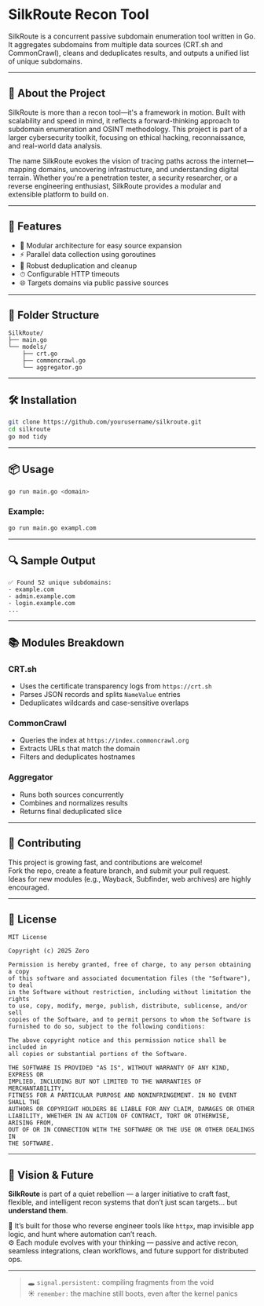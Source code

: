 # SilkRoute Recon Tool

SilkRoute is a concurrent passive subdomain enumeration tool written in Go. It aggregates subdomains from multiple data sources (CRT.sh and CommonCrawl), cleans and deduplicates results, and outputs a unified list of unique subdomains.

---

## 🌟 About the Project

SilkRoute is more than a recon tool—it's a framework in motion. Built with scalability and speed in mind, it reflects a forward-thinking approach to subdomain enumeration and OSINT methodology. This project is part of a larger cybersecurity toolkit, focusing on ethical hacking, reconnaissance, and real-world data analysis.

The name SilkRoute evokes the vision of tracing paths across the internet—mapping domains, uncovering infrastructure, and understanding digital terrain. Whether you're a penetration tester, a security researcher, or a reverse engineering enthusiast, SilkRoute provides a modular and extensible platform to build on.

---

## 🚀 Features

- 🧩 Modular architecture for easy source expansion  
- ⚡ Parallel data collection using goroutines  
- 🧼 Robust deduplication and cleanup  
- ⏱ Configurable HTTP timeouts  
- 🌐 Targets domains via public passive sources  

---

## 📁 Folder Structure

```
SilkRoute/
├── main.go
└── models/
    ├── crt.go
    ├── commoncrawl.go
    └── aggregator.go
```

---

## 🛠 Installation

```bash
git clone https://github.com/yourusername/silkroute.git
cd silkroute
go mod tidy
```

---

## 📦 Usage

```bash
go run main.go <domain>
```

### Example:

```bash
go run main.go exampl.com
```

---

## 🔍 Sample Output

```
✅ Found 52 unique subdomains:
- example.com
- admin.example.com
- login.example.com
...
```

---

## 📚 Modules Breakdown

### CRT.sh
- Uses the certificate transparency logs from `https://crt.sh`  
- Parses JSON records and splits `NameValue` entries  
- Deduplicates wildcards and case-sensitive overlaps  

### CommonCrawl
- Queries the index at `https://index.commoncrawl.org`  
- Extracts URLs that match the domain  
- Filters and deduplicates hostnames  

### Aggregator
- Runs both sources concurrently  
- Combines and normalizes results  
- Returns final deduplicated slice  

---

## 🧠 Contributing

This project is growing fast, and contributions are welcome!  
Fork the repo, create a feature branch, and submit your pull request.  
Ideas for new modules (e.g., Wayback, Subfinder, web archives) are highly encouraged.

---


## 📄 License

```
MIT License

Copyright (c) 2025 Zero

Permission is hereby granted, free of charge, to any person obtaining a copy
of this software and associated documentation files (the "Software"), to deal
in the Software without restriction, including without limitation the rights
to use, copy, modify, merge, publish, distribute, sublicense, and/or sell
copies of the Software, and to permit persons to whom the Software is
furnished to do so, subject to the following conditions:

The above copyright notice and this permission notice shall be included in
all copies or substantial portions of the Software.

THE SOFTWARE IS PROVIDED "AS IS", WITHOUT WARRANTY OF ANY KIND, EXPRESS OR
IMPLIED, INCLUDING BUT NOT LIMITED TO THE WARRANTIES OF MERCHANTABILITY,
FITNESS FOR A PARTICULAR PURPOSE AND NONINFRINGEMENT. IN NO EVENT SHALL THE
AUTHORS OR COPYRIGHT HOLDERS BE LIABLE FOR ANY CLAIM, DAMAGES OR OTHER
LIABILITY, WHETHER IN AN ACTION OF CONTRACT, TORT OR OTHERWISE, ARISING FROM,
OUT OF OR IN CONNECTION WITH THE SOFTWARE OR THE USE OR OTHER DEALINGS IN
THE SOFTWARE.
```


---


## 🧠 Vision & Future

**SilkRoute** is part of a quiet rebellion — a larger initiative to craft fast, flexible, and intelligent recon systems that don’t just scan targets… but **understand them**.

🔧 It’s built for those who reverse engineer tools like `httpx`, map invisible app logic, and hunt where automation can’t reach.  
⚙️ Each module evolves with your thinking — passive and active recon, seamless integrations, clean workflows, and future support for distributed ops.

---

> 🕳️ `signal.persistent:` compiling fragments from the void  
> ☀️ `remember:` the machine still boots, even after the kernel panics
